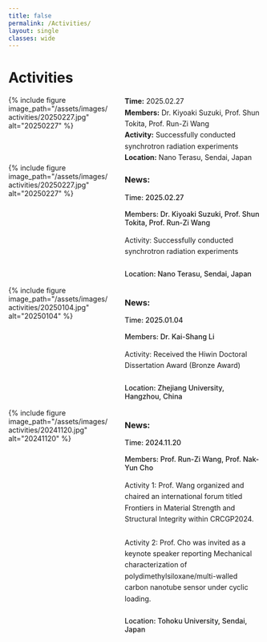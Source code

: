 ```yaml
---
title: false
permalink: /Activities/
layout: single
classes: wide
---
```

# Activities

<div class="member-profile">
  <div class="member-photo">
    {% include figure image_path="/assets/images/activities/20250227.jpg" alt="20250227" %}
  </div>
  <div> 
    <div class="news-bio">
      <strong>Time:</strong> 2025.02.27
    </div>
    <div class="news-bio">
      <strong>Members:</strong> Dr. Kiyoaki Suzuki, Prof. Shun Tokita, Prof. Run-Zi Wang
    </div>
    <div class="news-bio">
      <strong>Activity:</strong> Successfully conducted synchrotron radiation experiments
    </div>
    <div class="news-bio">
      <strong>Location:</strong> Nano Terasu, Sendai, Japan
    </div>
  </div>
</div>


<div class="member-profile">
  <div class="member-photo">
    {% include figure image_path="/assets/images/activities/20250227.jpg" alt="20250227" %}
  </div>
  <div>
    <h3>News:</h3>
    <p class="member-position">Time: 2025.02.27</p>
    <p class="member-position">Members: Dr. Kiyoaki Suzuki, Prof. Shun Tokita, Prof. Run-Zi Wang</p>
    <div class="member-bio">
      Activity: Successfully conducted synchrotron radiation experiments
    </div>
    <p class="member-position">Location: Nano Terasu, Sendai, Japan</p>
  </div>
</div>

<div class="member-profile">
  <div class="member-photo">
    {% include figure image_path="/assets/images/activities/20250104.jpg" alt="20250104" %}
  </div>
  <div>
    <h3>News:</h3>
    <p class="member-position">Time: 2025.01.04</p>
    <p class="member-position">Members: Dr. Kai-Shang Li</p>
    <div class="member-bio">
      Activity: Received the Hiwin Doctoral Dissertation Award (Bronze Award)
    </div>
    <p class="member-position">Location: Zhejiang University, Hangzhou, China</p>
  </div>
</div>

<div class="member-profile">
  <div class="member-photo">
    {% include figure image_path="/assets/images/activities/20241120.jpg" alt="20241120" %}
  </div>
  <div>
    <h3>News:</h3>
    <p class="member-position">Time: 2024.11.20</p>
    <p class="member-position">Members: Prof. Run-Zi Wang, Prof. Nak-Yun Cho</p>
    <div class="member-bio">
      Activity 1: Prof. Wang organized and chaired an international forum titled Frontiers in Material Strength and Structural Integrity within CRCGP2024.
    </div>
    <div class="member-bio">
      Activity 2: Prof. Cho was invited as a keynote speaker reporting Mechanical characterization of polydimethylsiloxane/multi-walled carbon nanotube sensor under cyclic loading.
    </div>
    <p class="member-position">Location: Tohoku University, Sendai, Japan</p>
  </div>
</div>


<style>
.member-profile {
  display: grid;
  grid-template-columns: 200px 1fr;
  gap: 2rem;
}

.member-photo img {
  border-radius: 4px;
}

.member-position {
  font-weight: 500;
  margin-bottom: 1rem;
}

.member-bio {
  margin-bottom: 1.5rem;
  line-height: 1.6;
}

.news-bio {
  line-height: 1.6;
}


@media (max-width: 768px) {
  .member-profile {
    grid-template-columns: 1fr;
  }
  .member-photo {
    max-width: 200px;
    margin: 0 auto;
  }
}
</style>